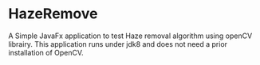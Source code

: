 # HazeRemove
A Simple JavaFx application to test Haze removal algorithm using openCV librairy.
This application runs under jdk8 and does not need a prior installation of OpenCV.